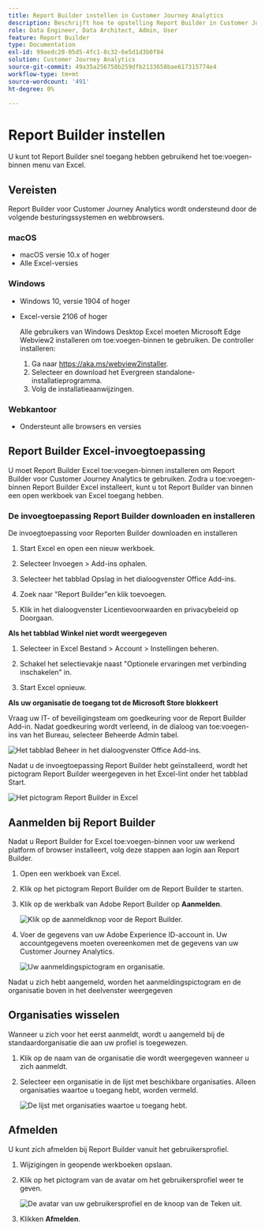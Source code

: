 ```yaml
---
title: Report Builder instellen in Customer Journey Analytics
description: Beschrijft hoe te opstelling Report Builder in Customer Journey Analytics
role: Data Engineer, Data Architect, Admin, User
feature: Report Builder
type: Documentation
exl-id: 99aedc28-05d5-4fc1-8c32-6e5d1d3b0f84
solution: Customer Journey Analytics
source-git-commit: 49a35a256758b259dfb2133658bae617315774e4
workflow-type: tm+mt
source-wordcount: '491'
ht-degree: 0%

---
```


# Report Builder instellen

U kunt tot Report Builder snel toegang hebben gebruikend het toe:voegen-binnen menu van Excel.

## Vereisten

Report Builder voor Customer Journey Analytics wordt ondersteund door de volgende besturingssystemen en webbrowsers.

### macOS

- macOS versie 10.x of hoger
- Alle Excel-versies

### Windows

- Windows 10, versie 1904 of hoger
- Excel-versie 2106 of hoger

  Alle gebruikers van Windows Desktop Excel moeten Microsoft Edge Webview2 installeren om toe:voegen-binnen te gebruiken. De controller installeren:

   1. Ga naar <https://aka.ms/webview2installer>.
   1. Selecteer en download het Evergreen standalone-installatieprogramma.
   1. Volg de installatieaanwijzingen.

### Webkantoor

- Ondersteunt alle browsers en versies


## Report Builder Excel-invoegtoepassing

U moet Report Builder Excel toe:voegen-binnen installeren om Report Builder voor Customer Journey Analytics te gebruiken. Zodra u toe:voegen-binnen Report Builder Excel installeert, kunt u tot Report Builder van binnen een open werkboek van Excel toegang hebben.

### De invoegtoepassing Report Builder downloaden en installeren

De invoegtoepassing voor Reporten Builder downloaden en installeren

1. Start Excel en open een nieuw werkboek.

1. Selecteer Invoegen > Add-ins ophalen.

1. Selecteer het tabblad Opslag in het dialoogvenster Office Add-ins.

1. Zoek naar &quot;Report Builder&quot;en klik toevoegen.

1. Klik in het dialoogvenster Licentievoorwaarden en privacybeleid op Doorgaan.

**Als het tabblad Winkel niet wordt weergegeven**

1. Selecteer in Excel Bestand > Account > Instellingen beheren.

1. Schakel het selectievakje naast &quot;Optionele ervaringen met verbinding inschakelen&quot; in.

1. Start Excel opnieuw.

**Als uw organisatie de toegang tot de Microsoft Store blokkeert**

Vraag uw IT- of beveiligingsteam om goedkeuring voor de Report Builder Add-in. Nadat goedkeuring wordt verleend, in de dialoog van toe:voegen-ins van het Bureau, selecteer Beheerde Admin tabel.

![Het tabblad Beheer in het dialoogvenster Office Add-ins.](./assets/image1.png)

Nadat u de invoegtoepassing Report Builder hebt geïnstalleerd, wordt het pictogram Report Builder weergegeven in het Excel-lint onder het tabblad Start.

![Het pictogram Report Builder in Excel](./assets/rb_app_icon.png)

## Aanmelden bij Report Builder

Nadat u Report Builder for Excel toe:voegen-binnen voor uw werkend platform of browser installeert, volg deze stappen aan login aan Report Builder.

1. Open een werkboek van Excel.

1. Klik op het pictogram Report Builder om de Report Builder te starten.

1. Klik op de werkbalk van Adobe Report Builder op **Aanmelden**.

   ![Klik op de aanmeldknop voor de Report Builder.](./assets/rb_login.png)

1. Voer de gegevens van uw Adobe Experience ID-account in. Uw accountgegevens moeten overeenkomen met de gegevens van uw Customer Journey Analytics.

   ![Uw aanmeldingspictogram en organisatie.](./assets/image4.png)

Nadat u zich hebt aangemeld, worden het aanmeldingspictogram en de organisatie boven in het deelvenster weergegeven

## Organisaties wisselen

Wanneer u zich voor het eerst aanmeldt, wordt u aangemeld bij de standaardorganisatie die aan uw profiel is toegewezen.

1. Klik op de naam van de organisatie die wordt weergegeven wanneer u zich aanmeldt.

1. Selecteer een organisatie in de lijst met beschikbare organisaties. Alleen organisaties waartoe u toegang hebt, worden vermeld.

   ![De lijst met organisaties waartoe u toegang hebt.](./assets/image5.png)

## Afmelden

U kunt zich afmelden bij Report Builder vanuit het gebruikersprofiel.

1. Wijzigingen in geopende werkboeken opslaan.

1. Klik op het pictogram van de avatar om het gebruikersprofiel weer te geven.

   ![De avatar van uw gebruikersprofiel en de knoop van de Teken uit.](./assets/image6.png)

1. Klikken **Afmelden**.
